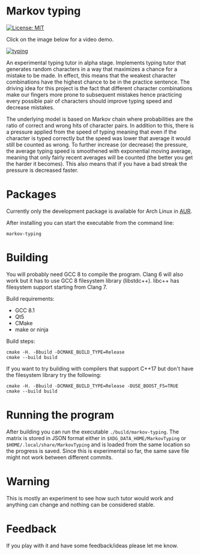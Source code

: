 # Markov typing

[![License: MIT](https://img.shields.io/badge/License-MIT-green.svg)](https://github.com/akstrfn/markov-typing/blob/master/LICENCE)

Click on the image below for a video demo.

[![typing](https://img.youtube.com/vi/L8mEgqyT8FQ/maxresdefault.jpg)](https://www.youtube.com/watch?v=L8mEgqyT8FQ)

An experimental typing tutor in alpha stage. Implements typing tutor that
generates random characters in a way that maximizes a chance for a mistake to
be made. In effect, this means that the weakest character combinations have the
highest chance to be in the practice sentence. The driving idea for this
project is the fact that different character combinations make our fingers more
prone to subsequent mistakes hence practicing every possible pair of characters
should improve typing speed and decrease mistakes.

The underlying model is based on Markov chain where probabilities are the ratio
of correct and wrong hits of character pairs. In addition to this, there is a
pressure applied from the speed of typing meaning that even if the character is
typed correctly but the speed was lower that average it would still be counted
as wrong. To further increase (or decrease) the pressure, the average typing
speed is smoothened with exponential moving average, meaning that only fairly
recent averages will be counted (the better you get the harder it becomes).
This also means that if you have a bad streak the pressure is decreased faster.

# Packages

Currently only the development package is available for Arch Linux in
[AUR](https://aur.archlinux.org/packages/markov-typing-git/).

After installing you can start the executable from the command line:

```
markov-typing
```

# Building

You will probably need GCC 8 to compile the program. Clang 6 will also work but
it has to use GCC 8 filesystem library (libstdc++). libc++ has filesystem
support starting from Clang 7.

Build requirements:

- GCC 8.1
- Qt5
- CMake
- make or ninja

Build steps:

```
cmake -H. -Bbuild -DCMAKE_BUILD_TYPE=Release
cmake --build build
```

If you want to try building with compilers that support C++17 but don't have
the filesystem library try the following:

```
cmake -H. -Bbuild -DCMAKE_BUILD_TYPE=Release -DUSE_BOOST_FS=TRUE
cmake --build build
```

# Running the program

After building you can run the executable ``./build/markov-typing``. The matrix is
stored in JSON format either in ``$XDG_DATA_HOME/MarkovTyping`` or
``$HOME/.local/share/MarkovTyping`` and is loaded from the same location so the
progress is saved. Since this is experimental so far, the same save file might
not work between different commits.

# Warning

This is mostly an experiment to see how such tutor would work and anything can
change and nothing can be considered stable.

# Feedback

If you play with it and have some feedback/ideas please let me know.
